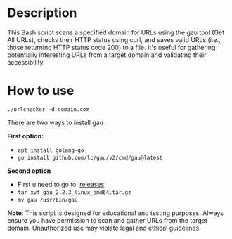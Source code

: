 # Description

This Bash script scans a specified domain for URLs using the gau tool (Get All URLs), checks their HTTP status using curl, and saves valid URLs (i.e., those returning HTTP status code 200) to a file. It's useful for gathering potentially interesting URLs from a target domain and validating their accessibility.

# How to use

`./urlchecker -d domain.com`


There are two ways to install gau

**First option:**
- `apt install golang-go`
- `go install github.com/lc/gau/v2/cmd/gau@latest`

**Second option**
-   First u need to go to: [releases](https://github.com/lc/gau/releases/)
-   `tar xvf gau_2.2.3_linux_amd64.tar.gz`
-   `mv gau /usr/bin/gau`

**Note**: This script is designed for educational and testing purposes. Always ensure you have permission to scan and gather URLs from the target domain. Unauthorized use may violate legal and ethical guidelines.
